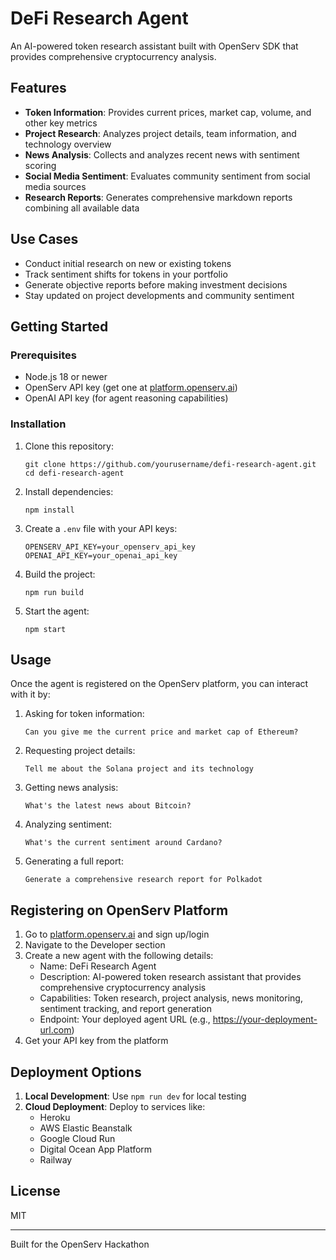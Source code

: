 # DeFi Research Agent

An AI-powered token research assistant built with OpenServ SDK that provides comprehensive cryptocurrency analysis.

## Features

- **Token Information**: Provides current prices, market cap, volume, and other key metrics
- **Project Research**: Analyzes project details, team information, and technology overview
- **News Analysis**: Collects and analyzes recent news with sentiment scoring
- **Social Media Sentiment**: Evaluates community sentiment from social media sources
- **Research Reports**: Generates comprehensive markdown reports combining all available data

## Use Cases

- Conduct initial research on new or existing tokens
- Track sentiment shifts for tokens in your portfolio
- Generate objective reports before making investment decisions
- Stay updated on project developments and community sentiment

## Getting Started

### Prerequisites

- Node.js 18 or newer
- OpenServ API key (get one at [platform.openserv.ai](https://platform.openserv.ai))
- OpenAI API key (for agent reasoning capabilities)

### Installation

1. Clone this repository:
   ```
   git clone https://github.com/yourusername/defi-research-agent.git
   cd defi-research-agent
   ```

2. Install dependencies:
   ```
   npm install
   ```

3. Create a `.env` file with your API keys:
   ```
   OPENSERV_API_KEY=your_openserv_api_key
   OPENAI_API_KEY=your_openai_api_key
   ```

4. Build the project:
   ```
   npm run build
   ```

5. Start the agent:
   ```
   npm start
   ```

## Usage

Once the agent is registered on the OpenServ platform, you can interact with it by:

1. Asking for token information:
   ```
   Can you give me the current price and market cap of Ethereum?
   ```

2. Requesting project details:
   ```
   Tell me about the Solana project and its technology
   ```

3. Getting news analysis:
   ```
   What's the latest news about Bitcoin?
   ```

4. Analyzing sentiment:
   ```
   What's the current sentiment around Cardano?
   ```

5. Generating a full report:
   ```
   Generate a comprehensive research report for Polkadot
   ```

## Registering on OpenServ Platform

1. Go to [platform.openserv.ai](https://platform.openserv.ai) and sign up/login
2. Navigate to the Developer section
3. Create a new agent with the following details:
   - Name: DeFi Research Agent
   - Description: AI-powered token research assistant that provides comprehensive cryptocurrency analysis
   - Capabilities: Token research, project analysis, news monitoring, sentiment tracking, and report generation
   - Endpoint: Your deployed agent URL (e.g., https://your-deployment-url.com)
4. Get your API key from the platform

## Deployment Options

1. **Local Development**: Use `npm run dev` for local testing
2. **Cloud Deployment**: Deploy to services like:
   - Heroku
   - AWS Elastic Beanstalk
   - Google Cloud Run
   - Digital Ocean App Platform
   - Railway

## License

MIT

---

Built for the OpenServ Hackathon